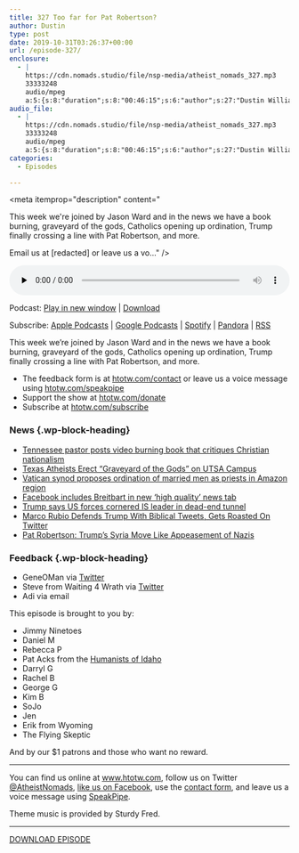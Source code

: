 ```yaml
---
title: 327 Too far for Pat Robertson?
author: Dustin
type: post
date: 2019-10-31T03:26:37+00:00
url: /episode-327/
enclosure:
  - |
    https://cdn.nomads.studio/file/nsp-media/atheist_nomads_327.mp3
    33333248
    audio/mpeg
    a:5:{s:8:"duration";s:8:"00:46:15";s:6:"author";s:27:"Dustin Williams, Jason Ward";s:8:"explicit";s:1:"1";s:13:"episode_title";s:26:"Too far for Pat Robertson?";s:10:"episode_no";s:3:"327";}
audio_file:
  - |
    https://cdn.nomads.studio/file/nsp-media/atheist_nomads_327.mp3
    33333248
    audio/mpeg
    a:5:{s:8:"duration";s:8:"00:46:15";s:6:"author";s:27:"Dustin Williams, Jason Ward";s:8:"explicit";s:1:"1";s:13:"episode_title";s:26:"Too far for Pat Robertson?";s:10:"episode_no";s:3:"327";}
categories:
  - Episodes

---
```

<div itemscope itemtype="http://schema.org/AudioObject">
  <meta itemprop="name" content="327 Too far for Pat Robertson?" />
  
  <meta itemprop="uploadDate" content="2019-10-30T21:26:37-06:00" />
  
  <meta itemprop="encodingFormat" content="audio/mpeg" />
  
  <meta itemprop="duration" content="PT46M15S" />
  
  <meta itemprop="description" content="


This week we're joined by Jason Ward and in the news we have a book burning, graveyard of the gods, Catholics opening up ordination, Trump finally crossing a line with Pat Robertson, and more.








Email us at [redacted] or leave us a vo..." />
  
  <meta itemprop="contentUrl" content="https://dts.podtrac.com/redirect.mp3/cdn.nomads.studio/file/nsp-media/atheist_nomads_327.mp3" />
  
  <meta itemprop="contentSize" content="31.8" />
  
  <div class="powerpress_player" id="powerpress_player_8590">
    <audio class="wp-audio-shortcode" id="audio-4085-334" preload="none" style="width: 100%;" controls="controls"><source type="audio/mpeg" src="https://dts.podtrac.com/redirect.mp3/cdn.nomads.studio/file/nsp-media/atheist_nomads_327.mp3?_=334" /><a href="https://dts.podtrac.com/redirect.mp3/cdn.nomads.studio/file/nsp-media/atheist_nomads_327.mp3">https://dts.podtrac.com/redirect.mp3/cdn.nomads.studio/file/nsp-media/atheist_nomads_327.mp3</a></audio>
  </div>
</div>

<p class="powerpress_links powerpress_links_mp3">
  Podcast: <a href="https://dts.podtrac.com/redirect.mp3/cdn.nomads.studio/file/nsp-media/atheist_nomads_327.mp3" class="powerpress_link_pinw" target="_blank" title="Play in new window" onclick="return powerpress_pinw('https://htotw.com/?powerpress_pinw=4085-podcast');" rel="nofollow">Play in new window</a> | <a href="https://dts.podtrac.com/redirect.mp3/cdn.nomads.studio/file/nsp-media/atheist_nomads_327.mp3" class="powerpress_link_d" title="Download" rel="nofollow" download="atheist_nomads_327.mp3">Download</a>
</p>

<p class="powerpress_links powerpress_subscribe_links">
  Subscribe: <a href="https://podcasts.apple.com/us/podcast/humanists-take-on-the-world/id530050098?mt=2&ls=1" class="powerpress_link_subscribe powerpress_link_subscribe_itunes" target="_blank" title="Subscribe on Apple Podcasts" rel="nofollow">Apple Podcasts</a> | <a href="https://www.google.com/podcasts?feed=aHR0cDovL2F0aGVpc3Rub21hZHMubGlic3luLmNvbS9yc3M%3D" class="powerpress_link_subscribe powerpress_link_subscribe_googleplay" target="_blank" title="Subscribe on Google Podcasts" rel="nofollow">Google Podcasts</a> | <a href="https://open.spotify.com/show/3LzK2xZGike6Tc1GEMtMbr?si=LieN9SNuTpq96smuaUsH8A" class="powerpress_link_subscribe powerpress_link_subscribe_spotify" target="_blank" title="Subscribe on Spotify" rel="nofollow">Spotify</a> | <a href="https://www.pandora.com/podcast/atheist-nomads/PC:10122?corr=62071012&part=ug" class="powerpress_link_subscribe powerpress_link_subscribe_pandora" target="_blank" title="Subscribe on Pandora" rel="nofollow">Pandora</a> | <a href="https://htotw.com/feed/podcast/" class="powerpress_link_subscribe powerpress_link_subscribe_rss" target="_blank" title="Subscribe via RSS" rel="nofollow">RSS</a>
</p>

This week we&#8217;re joined by Jason Ward and in the news we have a book burning, graveyard of the gods, Catholics opening up ordination, Trump finally crossing a line with Pat Robertson, and more.

<!--more-->

  * The feedback form is at [htotw.com/contact](https://htotw.com/contact) or leave us a voice message using <a href="https://htotw.com/speakpipe" target="_blank" rel="noopener noreferrer">htotw.com/speakpipe</a>
  * Support the show at <a href="https://htotw.com/donate" target="_blank" rel="noopener noreferrer">htotw.com/donate</a>
  * Subscribe at <a href="https://htotw.com/subscribe" target="_blank" rel="noopener noreferrer">htotw.com/subscribe</a>

### News {.wp-block-heading}

  * [Tennessee pastor posts video burning book that critiques Christian nationalism][1]
  * [Texas Atheists Erect “Graveyard of the Gods” on UTSA Campus][2]
  * [Vatican synod proposes ordination of married men as priests in Amazon region][3]
  * [Facebook includes Breitbart in new &#8216;high quality&#8217; news tab][4]
  * [Trump says US forces cornered IS leader in dead-end tunnel][5]
  * [Marco Rubio Defends Trump With Biblical Tweets, Gets Roasted On Twitter][6]
  * [Pat Robertson: Trump&#8217;s Syria Move Like Appeasement of Nazis][7]

### Feedback {.wp-block-heading}

  * GeneOMan via [Twitter][8]
  * Steve from Waiting 4 Wrath via [Twitter][9]
  * Adi via email

This episode is brought to you by:

  * Jimmy Ninetoes
  * Daniel M
  * Rebecca P
  * Pat Acks from the <a href="https://www.humanistsofidaho.org" target="_blank" rel="noopener noreferrer">Humanists of Idaho</a>
  * Darryl G
  * Rachel B
  * George G
  * Kim B
  * SoJo
  * Jen
  * Erik from Wyoming
  * The Flying Skeptic

And by our $1 patrons and those who want no reward.

<hr class="wp-block-separator" />

You can find us online at <a href="https://www.htotw.com/" target="_blank" rel="noopener noreferrer">www.htotw.com</a>, follow us on Twitter <a href="https://twitter.com/AtheistNomads" target="_blank" rel="noopener noreferrer">@AtheistNomads</a>, <a href="https://htotw.com/facebook" target="_blank" rel="noopener noreferrer">like us on Facebook</a>, use the [contact form](https://htotw.com/contact), and leave us a voice message using <a href="https://htotw.com/speakpipe" target="_blank" rel="noopener noreferrer">SpeakPipe</a>.

Theme music is provided by Sturdy Fred.

<hr class="wp-block-separator" />

[DOWNLOAD EPISODE][10]

 [1]: https://religionnews.com/2019/10/24/tennessee-pastor-posts-video-burning-book-that-critiques-christian-nationalism/
 [2]: https://friendlyatheist.patheos.com/2019/10/24/texas-atheists-erect-graveyard-of-the-gods-on-utsa-campus-2/
 [3]: https://www.reuters.com/article/us-pope-synod-amazon-priests/vatican-synod-proposes-ordination-of-married-men-as-priests-in-amazon-region-idUSKBN1X50HE
 [4]: https://www.theguardian.com/us-news/2019/oct/25/facebook-breitbart-news-tab-alt-right
 [5]: https://apnews.com/2c2c48e64f934d329c72a7af3dc284b1
 [6]: https://friendlyatheist.patheos.com/2019/10/25/marco-rubio-defends-trump-with-biblical-tweets-gets-roasted-on-twitter/
 [7]: https://www.mediaite.com/trump/pat-robertson-compares-trumps-syria-policy-to-appeasement-of-nazi-germany-predicts-world-war/
 [8]: https://twitter.com/EugeneRMcGrath
 [9]: https://twitter.com/4Wrath
 [10]: https://dts.podtrac.com/redirect.mp3/cdn.nomads.studio/file/nsp-media/atheist_nomads_327.mp3